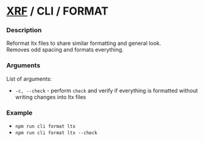 # [XRF](../../) / CLI / FORMAT

### Description

Reformat ltx files to share similar formatting and general look. <br/>
Removes odd spacing and formats everything.

### Arguments

List of arguments:

- `-c, --check` - perform `check` and verify if everything is formatted without writing changes into ltx files

### Example

- `npm run cli format ltx`
- `npm run cli format ltx --check`

